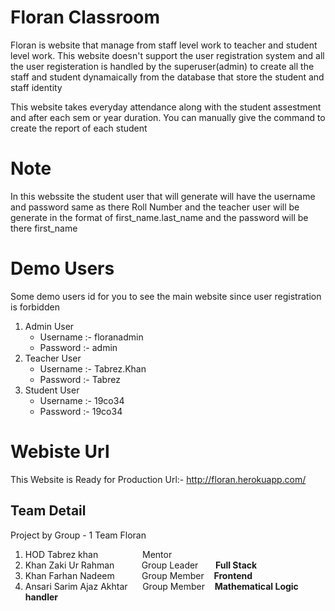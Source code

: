 # Floran Classroom


  Floran is website that manage from staff level work to teacher and student level work.
  This website doesn't support the user registration system and all the user registeration is handled by the superuser(admin) to create all the staff and student dynamaically 
  from the database that store the student and staff identity
  
  This website takes everyday attendance along with the student assestment and after each sem or year duration. You can manually give the command to create the report of each
  student
  
 # Note
 
 In this webssite the student user that will generate will have the username and password same as there Roll Number
 and the teacher user will be generate in the format of first_name.last_name and the password will be there first_name
 
 # Demo Users
 
 Some demo users id for you to see the main website since user registration is forbidden
 
 <ol>
  <li>
    Admin User
    <ul>
      <li>Username :- floranadmin </li>
      <li>Password :- admin </li>
    </ul>
  </li>
  <li>
    Teacher User
    <ul>
      <li>Username :- Tabrez.Khan </li>
      <li>Password :- Tabrez </li>
    </ul>
  </li>
  <li>
    Student User
    <ul>
      <li>Username :- 19co34 </li>
      <li>Password :- 19co34 </li>
    </ul>
  </li>
 </ol>
 
 # Webiste Url
 This Website is Ready for Production 
 Url:- http://floran.herokuapp.com/
 
 ## Team Detail
 Project by Group - 1 Team Floran
 <ol>
  <li>HOD Tabrez khan  &nbsp;&nbsp;&nbsp;&nbsp;&nbsp;&nbsp;&nbsp;&nbsp;&nbsp;&nbsp;&nbsp;&nbsp;&nbsp;&nbsp;&nbsp;&nbsp;&nbsp;Mentor</li>
  <li>Khan Zaki Ur Rahman &nbsp;&nbsp;&nbsp;&nbsp;&nbsp; &nbsp;&nbsp;&nbsp;     Group Leader &nbsp;&nbsp;&nbsp;&nbsp;&nbsp; <b>Full Stack</b></li>
  <li>Khan Farhan Nadeem    &nbsp;&nbsp;&nbsp;&nbsp;&nbsp;&nbsp;&nbsp;&nbsp;&nbsp;    Group Member &nbsp;&nbsp; <b>Frontend</b></li>
  <li>Ansari Sarim Ajaz Akhtar&nbsp;&nbsp;&nbsp;&nbsp;&nbsp;   Group Member &nbsp;&nbsp; <b>Mathematical Logic handler</b></li>
</ol>
